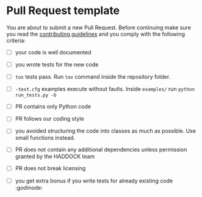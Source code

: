 # Pull Request template

You are about to submit a new Pull Request. Before continuing make sure
you read the [contributing guidelines](CONTRIBUTING.md) and you comply
with the following criteria:

- [ ] your code is well documented
- [ ] you wrote tests for the new code
- [ ] `tox` tests pass. Run `tox` command inside the repository folder.
- [ ] `-test.cfg` examples execute without faults. Inside `examples/`
  run `python run_tests.py -b`
- [ ] PR contains only Python code
- [ ] PR follows our coding style
- [ ] you avoided structuring the code into classes as much as possible.
  Use small functions instead.
- [ ] PR does not contain any additional dependencies unless permission
  granted by the HADDOCK team
- [ ] PR does not break licensing
- [ ] you get extra bonus if you write tests for already existing code
  :godmode:


